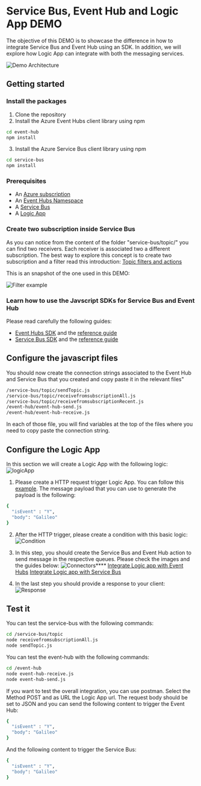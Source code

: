 # Service Bus, Event Hub and Logic App DEMO

The objective of this DEMO is to showcase the difference in how to integrate Service Bus and Event Hub using an SDK. In addition, we will explore how Logic App can integrate with both the messaging services.

![Demo Architecture](https://github.com/fdelivamsft/service-bus-vs-event-hub/raw/master/readme/DemoOVerview.jpg)

## Getting started

### Install the packages

1. Clone the repository
2. Install the Azure Event Hubs client library using npm

```bash
cd event-hub
npm install
```
3. Install the Azure Service Bus client library using npm

```bash
cd service-bus
npm install
```
### Prerequisites

- An [Azure subscription](https://azure.microsoft.com/free/)
- An [Event Hubs Namespace](https://docs.microsoft.com/azure/event-hubs/)
- A [Service Bus](https://docs.microsoft.com/azure/service-bus/)
- A [Logic App](https://docs.microsoft.com/en-us/azure/logic-apps/)

### Create two subscription inside Service Bus

As you can notice from the content of the folder "service-bus/topic/" you can find two receivers. Each receiver is associated two a different subscription. The best way to explore this concept is to create two subscription and a filter read this introduction: [Topic filters and actions](https://docs.microsoft.com/en-us/azure/service-bus-messaging/topic-filters)

This is an snapshot of the one used in this DEMO:

![Filter example](https://github.com/fdelivamsft/service-bus-vs-event-hub/raw/master/readme/filterSubscriber.jpg)

### Learn how to use the Javscript SDKs for Service Bus and Event Hub

Please read carefully the following guides:
- [Event Hubs SDK](https://docs.microsoft.com/en-us/azure/event-hubs/event-hubs-node-get-started-send) and the [reference guide](https://docs.microsoft.com/en-us/javascript/api/@azure/event-hubs/?view=azure-node-latest)
- [Service Bus SDK](https://www.npmjs.com/package/@azure/service-bus) and the [reference guide](https://docs.microsoft.com/en-us/javascript/api/@azure/service-bus/?view=azure-node-latest)

## Configure the javascript files

You should now create the connection strings associated to the Event Hub and Service Bus that you created and copy paste it in the relevant files"
```bash
/service-bus/topic/sendTopic.js
/service-bus/topic/receivefromsubscriptionAll.js
/service-bus/topic/receivefromsubscriptionRecent.js
/event-hub/event-hub-send.js
/event-hub/event-hub-receive.js
```
In each of those file, you will find variables at the top of the files where you need to copy paste the connection string.

## Configure the Logic App

In this section we will create a Logic App with the following logic:
![logicApp](https://github.com/fdelivamsft/service-bus-vs-event-hub/raw/master/readme/logicApp.jpg)

1. Please create a HTTP request trigger Logic App. You can follow this [example](https://docs.microsoft.com/en-us/azure/connectors/connectors-native-reqres#add-request-trigger).
The message payload that you can use to generate the payload is the following:
```bash
{
  "isEvent" : "Y",
  "body": "Galileo"
}
```

2. After the HTTP trigger, please create a condition with this basic logic:
![Condition](https://github.com/fdelivamsft/service-bus-vs-event-hub/raw/master/readme/condition.jpg)

3. In this step, you should create the Service Bus and Event Hub action to send message in the respective queues. Please check the images and the guides below:
![Connectors](https://github.com/fdelivamsft/service-bus-vs-event-hub/raw/master/readme/orchestration.jpg)****
[Integrate Logic app with Event Hubs](https://docs.microsoft.com/en-us/azure/connectors/connectors-create-api-azure-event-hubs)
[Integrate Logic app with Service Bus](https://docs.microsoft.com/en-us/azure/connectors/connectors-create-api-servicebus)

4. In the last step you should provide a response to your client:
![Response](https://github.com/fdelivamsft/service-bus-vs-event-hub/raw/master/readme/response.jpg)

## Test it

You can test the service-bus with the following commands:
```bash
cd /service-bus/topic
node receivefromsubscriptionAll.js
node sendTopic.js
```

You can test the event-hub with the following commands:
```bash
cd /event-hub
node event-hub-receive.js
node event-hub-send.js
```

If you want to test the overall integration, you can use postman. Select the Method POST and as URL the Logic App url. The request body should be set to JSON and you can send the following content to trigger the Event Hub:
```bash
{
  "isEvent" : "Y",
  "body": "Galileo"
}
```
And the following content to trigger the Service Bus:
```bash
{
  "isEvent" : "Y",
  "body": "Galileo"
}
```
